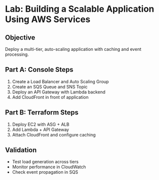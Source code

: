 
# Lab: Building a Scalable Application Using AWS Services

## Objective
Deploy a multi-tier, auto-scaling application with caching and event processing.

## Part A: Console Steps
1. Create a Load Balancer and Auto Scaling Group
2. Create an SQS Queue and SNS Topic
3. Deploy an API Gateway with Lambda backend
4. Add CloudFront in front of application

## Part B: Terraform Steps
1. Deploy EC2 with ASG + ALB
2. Add Lambda + API Gateway
3. Attach CloudFront and configure caching

## Validation
- Test load generation across tiers
- Monitor performance in CloudWatch
- Check event propagation in SQS
